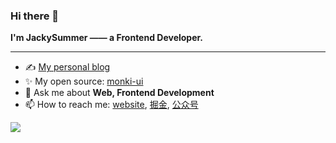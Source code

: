 ### Hi there 👋

**I'm JackySummer —— a Frontend Developer.**

---

- ✍️ [My personal blog](https://github.com/Jacky-Summer/personal-blog)
- ✨ My open source: [monki-ui](https://github.com/Jacky-Summer/monki-ui)
- 💬 Ask me about **Web, Frontend Development**
- 📫 How to reach me: [website](https://jacky-summer.github.io), [掘金](https://juejin.cn/user/1257497033714477), [公众号](https://mmbiz.qpic.cn/mmbiz_png/lWLYHZicUbIyw4pVcV7LQXtTb2YwiaFny0DhFe4hrp3uvvEaicJn5D2oDXeu0bDlaMpFn9l9PHoFX6ib8pTtbdB4gA/640?wx_fmt=png&tp=webp&wxfrom=5&wx_lazy=1&wx_co=1)

![](https://github-readme-stats.vercel.app/api?username=Jacky-Summer&show_icons=true&include_all_commits=true&theme=tokyonight&hide=issues)

<!--
**Jacky-Summer/Jacky-Summer** is a ✨ _special_ ✨ repository because its `README.md` (this file) appears on your GitHub profile.

Here are some ideas to get you started:

- 🔭 I’m currently working on ...
- 🌱 I’m currently learning ...
- 👯 I’m looking to collaborate on ...
- 🤔 I’m looking for help with ...
- 💬 Ask me about ...
- 📫 How to reach me: ...
- 😄 Pronouns: ...
- ⚡ Fun fact: ...
-->
